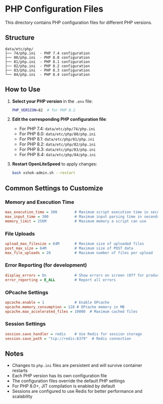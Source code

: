 # PHP Configuration Files

This directory contains PHP configuration files for different PHP versions.

## Structure

```
data/etc/php/
├── 74/php.ini  - PHP 7.4 configuration
├── 80/php.ini  - PHP 8.0 configuration
├── 81/php.ini  - PHP 8.1 configuration
├── 82/php.ini  - PHP 8.2 configuration
├── 83/php.ini  - PHP 8.3 configuration
└── 84/php.ini  - PHP 8.4 configuration
```

## How to Use

1. **Select your PHP version** in the `.env` file:
   ```bash
   PHP_VERSION=82  # for PHP 8.2
   ```

2. **Edit the corresponding PHP configuration file**:
   - For PHP 7.4: `data/etc/php/74/php.ini`
   - For PHP 8.0: `data/etc/php/80/php.ini`
   - For PHP 8.1: `data/etc/php/81/php.ini`
   - For PHP 8.2: `data/etc/php/82/php.ini`
   - For PHP 8.3: `data/etc/php/83/php.ini`
   - For PHP 8.4: `data/etc/php/84/php.ini`

3. **Restart OpenLiteSpeed** to apply changes:
   ```bash
   bash xshok-admin.sh --restart
   ```

## Common Settings to Customize

### Memory and Execution Time
```ini
max_execution_time = 300        # Maximum script execution time in seconds
max_input_time = 300            # Maximum input parsing time in seconds
memory_limit = 256M             # Maximum memory a script can use
```

### File Uploads
```ini
upload_max_filesize = 64M       # Maximum size of uploaded files
post_max_size = 64M             # Maximum size of POST data
max_file_uploads = 20           # Maximum number of files per upload
```

### Error Reporting (for development)
```ini
display_errors = On             # Show errors on screen (Off for production)
error_reporting = E_ALL         # Report all errors
```

### OPcache Settings
```ini
opcache.enable = 1              # Enable OPcache
opcache.memory_consumption = 128 # OPcache memory in MB
opcache.max_accelerated_files = 10000  # Maximum cached files
```

### Session Settings
```ini
session.save_handler = redis    # Use Redis for session storage
session.save_path = "tcp://redis:6379"  # Redis connection
```

## Notes

- Changes to `php.ini` files are persistent and will survive container restarts
- Each PHP version has its own configuration file
- The configuration files override the default PHP settings
- For PHP 8.0+, JIT compilation is enabled by default
- Sessions are configured to use Redis for better performance and scalability
